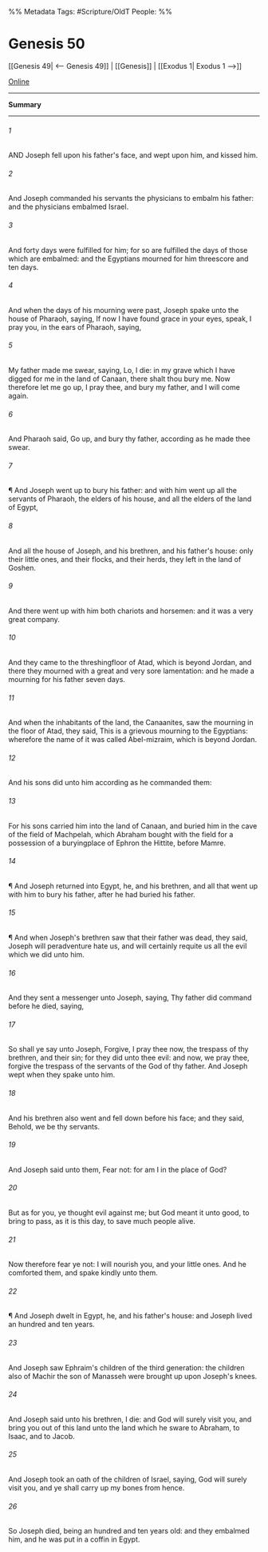 

%% Metadata
Tags: #Scripture/OldT
People: 
%%
# Genesis 50
[[Genesis 49| <-- Genesis 49]] | [[Genesis]] | [[Exodus 1| Exodus 1 -->]]

[Online](https://churchofjesuschrist.org/study/scriptures/ot/gen/50?lang=eng)

---
__Summary__



---

###### 1
AND Joseph fell upon his father's face, and wept upon him, and kissed him.
###### 2
And Joseph commanded his servants the physicians to embalm his father: and the physicians embalmed Israel.
###### 3
And forty days were fulfilled for him; for so are fulfilled the days of those which are embalmed: and the Egyptians mourned for him threescore and ten days.
###### 4
And when the days of his mourning were past, Joseph spake unto the house of Pharaoh, saying, If now I have found grace in your eyes, speak, I pray you, in the ears of Pharaoh, saying,
###### 5
My father made me swear, saying, Lo, I die: in my grave which I have digged for me in the land of Canaan, there shalt thou bury me.  Now therefore let me go up, I pray thee, and bury my father, and I will come again.
###### 6
And Pharaoh said, Go up, and bury thy father, according as he made thee swear.
###### 7
¶ And Joseph went up to bury his father: and with him went up all the servants of Pharaoh, the elders of his house, and all the elders of the land of Egypt,
###### 8
And all the house of Joseph, and his brethren, and his father's house: only their little ones, and their flocks, and their herds, they left in the land of Goshen.
###### 9
And there went up with him both chariots and horsemen: and it was a very great company.
###### 10
And they came to the threshingfloor of Atad, which is beyond Jordan, and there they mourned with a great and very sore lamentation: and he made a mourning for his father seven days.
###### 11
And when the inhabitants of the land, the Canaanites, saw the mourning in the floor of Atad, they said, This is a grievous mourning to the Egyptians: wherefore the name of it was called Abel-mizraim, which is beyond Jordan.
###### 12
And his sons did unto him according as he commanded them:
###### 13
For his sons carried him into the land of Canaan, and buried him in the cave of the field of Machpelah, which Abraham bought with the field for a possession of a buryingplace of Ephron the Hittite, before Mamre.
###### 14
¶ And Joseph returned into Egypt, he, and his brethren, and all that went up with him to bury his father, after he had buried his father.
###### 15
¶ And when Joseph's brethren saw that their father was dead, they said, Joseph will peradventure hate us, and will certainly requite us all the evil which we did unto him.
###### 16
And they sent a messenger unto Joseph, saying, Thy father did command before he died, saying,
###### 17
So shall ye say unto Joseph, Forgive, I pray thee now, the trespass of thy brethren, and their sin; for they did unto thee evil: and now, we pray thee, forgive the trespass of the servants of the God of thy father.  And Joseph wept when they spake unto him.
###### 18
And his brethren also went and fell down before his face; and they said, Behold, we be thy servants.
###### 19
And Joseph said unto them, Fear not: for am I in the place of God?
###### 20
But as for you, ye thought evil against me; but God meant it unto good, to bring to pass, as it is this day, to save much people alive.
###### 21
Now therefore fear ye not: I will nourish you, and your little ones.  And he comforted them, and spake kindly unto them.
###### 22
¶ And Joseph dwelt in Egypt, he, and his father's house: and Joseph lived an hundred and ten years.
###### 23
And Joseph saw Ephraim's children of the third generation: the children also of Machir the son of Manasseh were brought up upon Joseph's knees.
###### 24
And Joseph said unto his brethren, I die: and God will surely visit you, and bring you out of this land unto the land which he sware to Abraham, to Isaac, and to Jacob.
###### 25
And Joseph took an oath of the children of Israel, saying, God will surely visit you, and ye shall carry up my bones from hence.
###### 26
So Joseph died, being an hundred and ten years old: and they embalmed him, and he was put in a coffin in Egypt.



